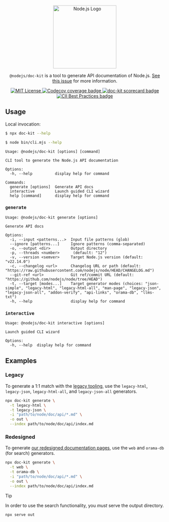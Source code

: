 <p align="center">
  <br />
  <a href="https://nodejs.org">
    <picture>
      <source media="(prefers-color-scheme: dark)" srcset="https://nodejs.org/static/logos/nodejsLight.svg">
      <img src="https://nodejs.org/static/logos/nodejsDark.svg" width="200px" alt="Node.js Logo">
    </picture>
  </a>
</p>

<p align="center">
  <code>@nodejs/doc-kit</code> is a tool to generate API documentation of Node.js. <a href="https://github.com/nodejs/node/issues/52343">See this issue</a> for more information.
</p>

<p align="center">
  <a title="MIT License" href="LICENSE">
    <img src="https://img.shields.io/badge/license-MIT-blue" alt="MIT License" />
  </a>
  <a href="https://codecov.io/gh/nodejs/doc-kit" >
    <img src="https://codecov.io/gh/nodejs/doc-kit/graph/badge.svg?token=TZRUKKDICU" alt="Codecov coverage badge"/>
  </a>
  <a title="scorecard" href="https://securityscorecards.dev/viewer/?uri=github.com/nodejs/doc-kit">
    <img src="https://api.securityscorecards.dev/projects/github.com/nodejs/doc-kit/badge" alt="doc-kit scorecard badge" />
  </a>
  <a href="https://www.bestpractices.dev/projects/29">
    <img src="https://www.bestpractices.dev/projects/29/badge" alt="CII Best Practices badge">
  </a>
</p>

## Usage

Local invocation:

```sh
$ npx doc-kit --help
```

```sh
$ node bin/cli.mjs --help
```

```
Usage: @nodejs/doc-kit [options] [command]

CLI tool to generate the Node.js API documentation

Options:
  -h, --help          display help for command

Commands:
  generate [options]  Generate API docs
  interactive         Launch guided CLI wizard
  help [command]      display help for command
```

### `generate`

```
Usage: @nodejs/doc-kit generate [options]

Generate API docs

Options:
  -i, --input <patterns...>  Input file patterns (glob)
  --ignore [patterns...]     Ignore patterns (comma-separated)
  -o, --output <dir>         Output directory
  -p, --threads <number>      (default: "12")
  -v, --version <semver>     Target Node.js version (default: "v22.14.0")
  -c, --changelog <url>      Changelog URL or path (default: "https://raw.githubusercontent.com/nodejs/node/HEAD/CHANGELOG.md")
  --git-ref <url>            Git ref/commit URL (default: "https://github.com/nodejs/node/tree/HEAD")
  -t, --target [modes...]    Target generator modes (choices: "json-simple", "legacy-html", "legacy-html-all", "man-page", "legacy-json", "legacy-json-all", "addon-verify", "api-links", "orama-db", "llms-txt")
  -h, --help                 display help for command
```

### `interactive`

```
Usage: @nodejs/doc-kit interactive [options]

Launch guided CLI wizard

Options:
  -h, --help  display help for command
```

## Examples

### Legacy

To generate a 1:1 match with the [legacy tooling](https://github.com/nodejs/node/tree/main/tools/doc), use the `legacy-html`, `legacy-json`, `legacy-html-all`, and `legacy-json-all` generators.

```sh
npx doc-kit generate \
  -t legacy-html \
  -t legacy-json \
  -i "path/to/node/doc/api/*.md" \
  -o out \
  --index path/to/node/doc/api/index.md
```

### Redesigned

To generate [our redesigned documentation pages](https://nodejs-api-docs-tooling.vercel.app), use the `web` and `orama-db` (for search) generators.

```sh
npx doc-kit generate \
  -t web \
  -t orama-db \
  -i "path/to/node/doc/api/*.md" \
  -o out \
  --index path/to/node/doc/api/index.md
```

> [!TIP]
> In order to use the search functionality, you _must_ serve the output directory.
>
> ```sh
> npx serve out
> ```
